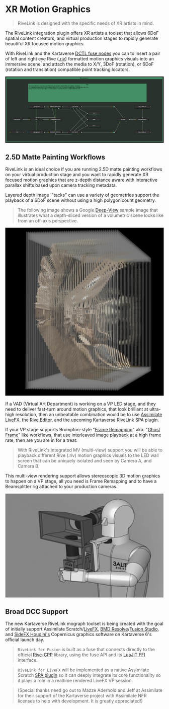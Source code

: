 # XR Motion Graphics

> RiveLink is designed with the specific needs of XR artists in mind.

The RiveLink integration plugin offers XR artists a toolset that allows 6DoF spatial content creators, and virtual production stages to rapidly generate beautiful XR focused motion graphics.

With RiveLink and the Kartaverse [DCTL fuse nodes](https://kartaverse.github.io/Kartaverse-Docs/#/fuses) you can to insert a pair of left and right eye Rive ([.riv](https://rive.app/community/doc/format/docxcTF9lJxR)) formatted motion graphics visuals into an immersive scene, and attach the media to X/Y, 3DoF (rotation), or 6DoF (rotation and translation) compatible point tracking locators.

![Spatial Video](Images/spatial-motion-graphics.png)

## 2.5D Matte Painting Workflows

RiveLink is an ideal choice if you are running 2.5D matte painting workflows on your virtual production stage and you want to rapidly generate XR focused motion graphics that are z-depth distance aware with interactive parallax shifts based upon camera tracking metadata.

Layered depth image '"tacks" can use a variety of geometries support the playback of a 6DoF scene without using a high polygon count geometry.

> The following image shows a Google [Deep-View](https://github.com/AndrewHazelden/DeepViewer) sample image that illustrates what a depth-sliced version of a volumetric scene looks like from an off-axis perspective. 

![DeepView Style Depth Layers](Images/xr-google-deepview.png)

If a VAD (Virtual Art Department) is working on a VP LED stage, and they need to deliver fast-turn around motion graphics, that look brilliant at ultra-high resolution, then an unbeatable combination would be to use [Assimilate LiveFX](https://www.assimilateinc.com/products/livefx/), the [Rive Editor](https://rive.app/editor), and the upcoming Kartaverse RiveLink SPA plugin.

If your VP stage supports Brompton-style "[Frame Remapping](https://www.bromptontech.com/features/frameremapping/)" aka. "[Ghost Frame](https://megapixelvr.com/ghostframe/)" like workflows, that use interleaved image playback at a high frame rate, then are you are in for a treat: 

> With RiveLink's integrated MV (multi-view) support you will be able to playback different Rive (.riv) motion graphics visuals to the LED wall screen that can be uniquely isolated and seen by Camera A, and Camera B. 

This multi-view rendering support allows stereoscopic 3D motion graphics to happen on a VP stage, all you need is Frame Remapping and to have a Beamsplitter rig attached to your production cameras.

![Beamsplitter](Images/xr-3dality-beamsplitter.webp)

## Broad DCC Support

The new Kartaverse RiveLink mograph toolset is being created with the goal of initially support Assimilate Scratch/[LiveFX](https://www.assimilateinc.com/products/livefx/), [BMD Resolve](https://www.blackmagicdesign.com/products/davinciresolve)/[Fusion Studio](https://www.blackmagicdesign.com/products/fusion), and [SideFX Houdini's](https://www.sidefx.com/products/whats-new-in-h205/) Copernicus graphics software on Kartaverse 6's official launch day.

> `RiveLink for Fusion` is built as a fuse that connects directly to the official [Rive-CPP](https://github.com/rive-app/rive-cpp) library, using the fuse API and its [LuaJIT FFI](https://luajit.org/ext_ffi.html) interface.

> `RiveLink for LiveFX` will be implemented as a native Assimilate Scratch [SPA plugin](https://www.assimilatesupport.com/akb/KnowledgebaseArticle50984.aspx) so it can deeply integrate its core functionality so it plays a role in a realtime rendered LiveFX VP session. 

> (Special thanks need go out to Mazze Aderhold and Jeff at Assimilate for their support of the Kartaverse project with Assimilate NFR licenses to help with development. It is greatly appreciated!)

